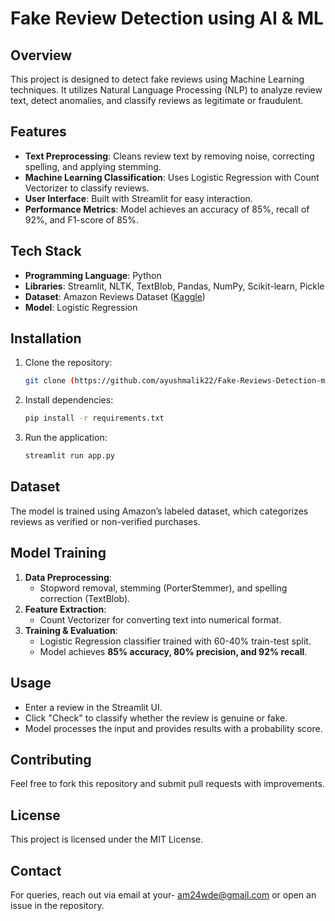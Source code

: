 # Fake Review Detection using AI & ML

## Overview
This project is designed to detect fake reviews using Machine Learning techniques. It utilizes Natural Language Processing (NLP) to analyze review text, detect anomalies, and classify reviews as legitimate or fraudulent.

## Features
- **Text Preprocessing**: Cleans review text by removing noise, correcting spelling, and applying stemming.
- **Machine Learning Classification**: Uses Logistic Regression with Count Vectorizer to classify reviews.
- **User Interface**: Built with Streamlit for easy interaction.
- **Performance Metrics**: Model achieves an accuracy of 85%, recall of 92%, and F1-score of 85%.

## Tech Stack
- **Programming Language**: Python
- **Libraries**: Streamlit, NLTK, TextBlob, Pandas, NumPy, Scikit-learn, Pickle
- **Dataset**: Amazon Reviews Dataset ([Kaggle](https://www.kaggle.com/akudnaver/amazon-reviews-dataset))
- **Model**: Logistic Regression

## Installation
1. Clone the repository:
   ```sh
   git clone (https://github.com/ayushmalik22/Fake-Reviews-Detection-main.git)
   ```
2. Install dependencies:
   ```sh
   pip install -r requirements.txt
   ```
3. Run the application:
   ```sh
   streamlit run app.py
   ```

## Dataset
The model is trained using Amazon’s labeled dataset, which categorizes reviews as verified or non-verified purchases.

## Model Training
1. **Data Preprocessing**:
   - Stopword removal, stemming (PorterStemmer), and spelling correction (TextBlob).
2. **Feature Extraction**:
   - Count Vectorizer for converting text into numerical format.
3. **Training & Evaluation**:
   - Logistic Regression classifier trained with 60-40% train-test split.
   - Model achieves **85% accuracy, 80% precision, and 92% recall**.

## Usage
- Enter a review in the Streamlit UI.
- Click "Check" to classify whether the review is genuine or fake.
- Model processes the input and provides results with a probability score.

## Contributing
Feel free to fork this repository and submit pull requests with improvements.

## License
This project is licensed under the MIT License.

## Contact
For queries, reach out via email at your- am24wde@gmail.com or open an issue in the repository.

